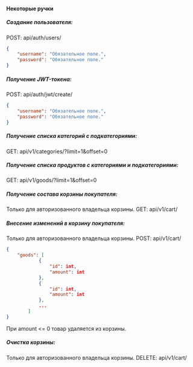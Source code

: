 #### Некоторые ручки
##### Создание пользователя:
POST: api/auth/users/
```json
{
    "username": "Обязательное поле.",
    "password": "Обязательное поле."
}
```

##### Получение JWT-токена:
POST: api/auth/jwt/create/
```json
{
    "username": "Обязательное поле.",
    "password": "Обязательное поле."
}
```

##### Получение списка категорий с подкатегориями:
GET: api/v1/categories/?limit=1&offset=0

##### Получение списка продуктов с категориями и подкатегориями:
GET: api/v1/goods/?limit=1&offset=0

##### Получение состава корзины покупателя:
Только для авторизованного владельца корзины.
GET: api/v1/cart/

##### Внесение изменений в корзину покупателя:
Только для авторизованного владельца корзины.
POST: api/v1/cart/
```json
{
    "goods": [
            {
                "id": int,
                "amount": int
            },
            {
                "id": int,
                "amount": int
            },
			...
        ]
}
```
При amount <= 0 товар удаляется из корзины.

##### Очистка корзины:
Только для авторизованного владельца корзины.
DELETE: api/v1/cart/